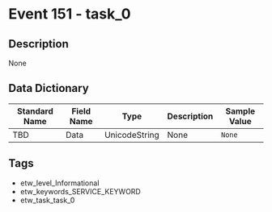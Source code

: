 # Event 151 - task_0

## Description
None

## Data Dictionary
|Standard Name|Field Name|Type|Description|Sample Value|
|---|---|---|---|---|
|TBD|Data|UnicodeString|None|`None`|

## Tags
* etw_level_Informational
* etw_keywords_SERVICE_KEYWORD
* etw_task_task_0